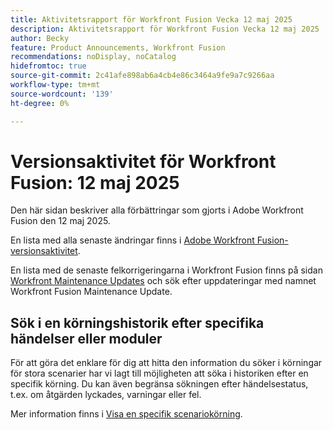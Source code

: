 ```yaml
---
title: Aktivitetsrapport för Workfront Fusion Vecka 12 maj 2025
description: Aktivitetsrapport för Workfront Fusion Vecka 12 maj 2025
author: Becky
feature: Product Announcements, Workfront Fusion
recommendations: noDisplay, noCatalog
hidefromtoc: true
source-git-commit: 2c41afe898ab6a4cb4e86c3464a9fe9a7c9266aa
workflow-type: tm+mt
source-wordcount: '139'
ht-degree: 0%

---
```


# Versionsaktivitet för Workfront Fusion: 12 maj 2025

Den här sidan beskriver alla förbättringar som gjorts i Adobe Workfront Fusion den 12 maj 2025.

En lista med alla senaste ändringar finns i [Adobe Workfront Fusion-versionsaktivitet](/help/workfront-fusion/fusion-product-releases/fusion-release-activity.md).

En lista med de senaste felkorrigeringarna i Workfront Fusion finns på sidan [Workfront Maintenance Updates](https://experienceleague.adobe.com/en/docs/workfront-known-issues/releases/current-updates) och sök efter uppdateringar med namnet Workfront Fusion Maintenance Update.

## Sök i en körningshistorik efter specifika händelser eller moduler

För att göra det enklare för dig att hitta den information du söker i körningar för stora scenarier har vi lagt till möjligheten att söka i historiken efter en specifik körning. Du kan även begränsa sökningen efter händelsestatus, t.ex. om åtgärden lyckades, varningar eller fel.

Mer information finns i [Visa en specifik scenariokörning](/help/workfront-fusion/manage-scenarios/view-a-specific-scenario-execution.md).

